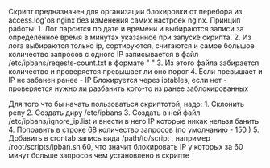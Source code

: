 Скрипт предназначен для организации блокировки от перебора из access.log'ов nginx без изменения самих настроек nginx. 
Принцип работы:
	1. Лог парсится по дате и времени и выбираются записи за определённое время в минутах указанное при запуске скрипта.
	2. Из лога выбираются только ip, сортируются, считаются и самое большое количество запросов с одного IP записывается в файл /etc/ipbans/reqests-count.txt в формате "<count> <ip>"
	3. Из этого файла забирается количество и проверяется превышает ли оно порог
	4. Если превышает и IP не забанен ранее - IP Блокируется через iptables, если нет - проверяется нужно ли разбанить кого-то из ранее заблокированных
	
Для того что бы начать пользоваться скриптотой, надо:
	1. Склонить репу
	2. Создать диру /etc/ipbans
	3. Создать в ней файл /etc/ipbans/ignore_ip.list и внести в него IP которые никак нельзя банить
	4. Поправить в строке 68 количество запросов (по умолчанию - 150 )
	5. Добавить в crontab запись вида /path/to/script <time>, например /root/scripts/ipban.sh 60, что значит блокировать IP у которых за 60 минут больше запросов чем установлено в скрипте
